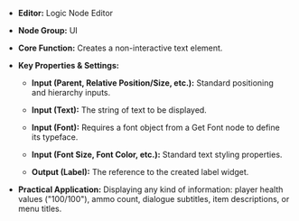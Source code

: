 - **Editor:** Logic Node Editor
    
- **Node Group:** UI
    
- **Core Function:** Creates a non-interactive text element.
    
- **Key Properties & Settings:**
    
    - **Input (Parent, Relative Position/Size, etc.):** Standard positioning and hierarchy inputs.
        
    - **Input (Text):** The string of text to be displayed.
        
    - **Input (Font):** Requires a font object from a Get Font node to define its typeface.
        
    - **Input (Font Size, Font Color, etc.):** Standard text styling properties.
        
    - **Output (Label):** The reference to the created label widget.
        
- **Practical Application:** Displaying any kind of information: player health values ("100/100"), ammo count, dialogue subtitles, item descriptions, or menu titles.